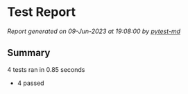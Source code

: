 # Test Report

*Report generated on 09-Jun-2023 at 19:08:00 by [pytest-md]*

[pytest-md]: https://github.com/hackebrot/pytest-md

## Summary

4 tests ran in 0.85 seconds

- 4 passed
